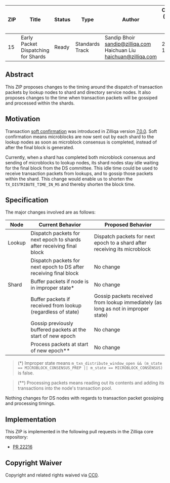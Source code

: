 |  ZIP | Title | Status| Type | Author | Created (yyyy-mm-dd) | Updated (yyyy-mm-dd)
|--|--|--|--| -- | -- | -- |
| 15  | Early Packet Dispatching for Shards | Ready | Standards Track  | Sandip Bhoir <sandip@zilliqa.com> <br> Haichuan Liu <haichuan@zilliqa.com> | 2020-12-11 | 2021-01-18 | 

## Abstract

This ZIP proposes changes to the timing around the dispatch of transaction packets by lookup nodes to shard and directory service nodes. It also proposes changes to the time when transaction packets will be gossiped and processed within the shards.

## Motivation

Transaction [soft confirmation](https://github.com/Zilliqa/Zilliqa/pull/2154) was introduced in Zilliqa version [7.0.0](https://github.com/Zilliqa/Zilliqa/releases/tag/v7.0.0). Soft confirmation means microblocks are now sent out by each shard to the lookup nodes as soon as microblock consensus is completed, instead of after the final block is generated.

Currently, when a shard has completed both microblock consensus and sending of microblocks to lookup nodes, its shard nodes stay idle waiting for the final block from the DS committee. This idle time could be used to receive transaction packets from lookups, and to gossip those packets within the shard. This change would enable us to shorten the `TX_DISTRIBUTE_TIME_IN_MS` and thereby shorten the block time.

## Specification

The major changes involved are as follows:

| Node   | Current Behavior | Proposed Behavior |
|--------|------------------|-------------------|
| Lookup | Dispatch packets for next epoch to shards after receiving final block | Dispatch packets for next epoch to a shard after receiving its microblock |
|        | Dispatch packets for next epoch to DS after receiving final block | No change |
| Shard  | Buffer packets if node is in improper state* | No change |
|        | Buffer packets if received from lookup (regardless of state) | Gossip packets received from lookup immediately (as long as not in improper state) |
|        | Gossip previously buffered packets at the start of new epoch | No change |
|        | Process packets at start of new epoch** | No change |

> (*) Improper state means `m_txn_distribute_window_open && (m_state == MICROBLOCK_CONSENSUS_PREP || m_state == MICROBLOCK_CONSENSUS)` is false.

> (**) Processing packets means reading out its contents and adding its transactions into the node's transaction pool.

Nothing changes for DS nodes with regards to transaction packet gossiping and processing timings.

## Implementation

This ZIP is implemented in the following pull requests in the Zilliqa core repository:
- [PR 22216](https://github.com/Zilliqa/Zilliqa/pull/2216)

## Copyright Waiver

Copyright and related rights waived via [CC0](https://creativecommons.org/publicdomain/zero/1.0/).
